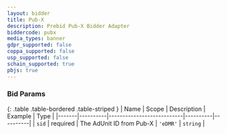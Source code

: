 ```yaml
---
layout: bidder
title: Pub-X 
description: Prebid Pub-X Bidder Adapter
biddercode: pubx
media_types: banner
gdpr_supported: false
coppa_supported: false
usp_supported: false
schain_supported: true
pbjs: true
---
```



### Bid Params

{: .table .table-bordered .table-striped }
| Name | Scope    | Description | Example  | Type     |
|-------|----------|---------------------------|----------|----------|
| `sid` | required | The AdUnit ID from Pub-X | `'eDMR'` | `string` |
